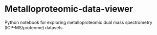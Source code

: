 # Metalloproteomic-data-viewer
Python notebook for exploring metalloproteomic dual mass spectrometry (ICP-MS/proteome) datasets 
